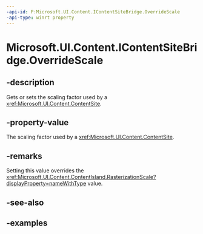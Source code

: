 ```yaml
---
-api-id: P:Microsoft.UI.Content.IContentSiteBridge.OverrideScale
-api-type: winrt property
---
```


# Microsoft.UI.Content.IContentSiteBridge.OverrideScale

<!--
public float OverrideScale { get; set; }
-->

## -description

Gets or sets the scaling factor used by a <xref:Microsoft.UI.Content.ContentSite>.

## -property-value

The scaling factor used by a <xref:Microsoft.UI.Content.ContentSite>.

## -remarks

Setting this value overrides the <xref:Microsoft.UI.Content.ContentIsland.RasterizationScale?displayProperty=nameWithType> value.

## -see-also

## -examples

